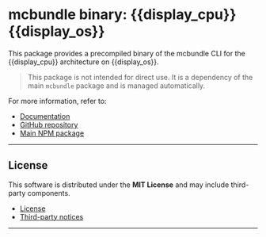 # mcbundle binary: {{display_cpu}} {{display_os}}

This package provides a precompiled binary of the mcbundle CLI for the {{display_cpu}} architecture on {{display_os}}.

> This package is not intended for direct use. It is a dependency of the main `mcbundle` package and is managed automatically.

For more information, refer to:

- [Documentation](https://github.com/n-loco/mcbundle/wiki)
- [GitHub repository](https://github.com/n-loco/mcbundle)
- [Main NPM package](https://www.npmjs.com/package/mcbundle)

------------------------------------------------------------------------------------------------------------

## License

This software is distributed under the **MIT License** and may include third-party components.

- [License](./LICENSE)
- [Third-party notices](./THIRD_PARTY.md)

------------------------------------------------------------------------------------------
